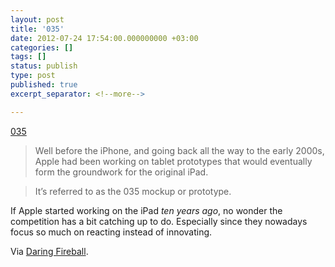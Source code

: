 ```yaml
---
layout: post
title: '035'
date: 2012-07-24 17:54:00.000000000 +03:00
categories: []
tags: []
status: publish
type: post
published: true
excerpt_separator: <!--more-->

---
```


<a href="http://www.networkworld.com/community/blog/earliest-known-photos-apple-ipad-prototype?page=0%2C1">035</a>

> Well before the iPhone, and going back all the way to the early 2000s, Apple had been working on tablet prototypes that would eventually form the groundwork for the original iPad.

> It&#8217;s referred to as the 035 mockup or prototype.

<!--more-->

If Apple started working on the iPad <em>ten years ago</em>, no wonder the competition has a bit catching up to do. Especially since they nowadays focus so much on reacting instead of innovating.

Via <a href="http://daringfireball.net/linked/2012/07/24/ipad-prototype">Daring Fireball</a>.

